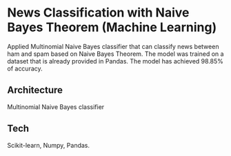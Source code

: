 # News Classification with Naive Bayes Theorem (Machine Learning)
Applied Multinomial Naive Bayes classifier that can classify news between ham and spam based on Naive Bayes Theorem. The model was trained on a dataset that is already
provided in Pandas. The model has achieved 98.85% of accuracy.

## **Architecture**
Multinomial Naive Bayes classifier

## **Tech**
Scikit-learn, Numpy, Pandas.
